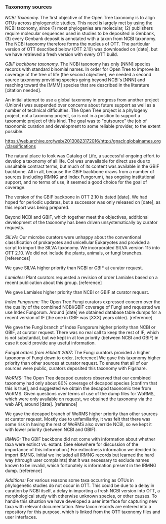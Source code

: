 
### Taxonomy sources

*NCBI Taxonomy.*  The first objective of the Open Tree taxonomy is to
align OTUs across phylogenetic studies.  This need is largely met by
using the NCBI taxonomy, since (1) most phylogenies are molecular, (2)
publishers require molecular sequences used in studies to be deposited
in Genbank, (3) every Genbank deposit is annotated with a taxon from
NCBI taxonomy.  The NCBI taxonomy therefore forms the nucleus of OTT.
The particular version of OTT described below (OTT 2.10) was downloaded on
[date], but we have retrieved a fresh version with every OTT build.

*GBIF backbone taxonomy.*  The NCBI taxonomy has only [NNN] species
records with standard binomial names.  In order for Open Tree to
improve its coverage of the tree of life (the second objective), we
needed a second source taxonomy providing species going beyond NCBI's
[NNN] and reaching toward the [MMM] species that are described in the
literature [citation needed].

An initial attempt to use a global taxonomy in progress from another
project (Union4) was suspended over concerns about future support as
well as a number of technical difficulties.  The Open Tree project is
a phylogeny project, not a taxonomy project, so is not in a position
to support a taxonomic project of this kind.  The goal was to
"outsource" the job of taxonomic curation and development to some
reliable provider, to the extent possible.

https://web.archive.org/web/20130823172016/http://gnaclr.globalnames.org/classifications

The natural place to look was Catalog of Life, a successful ongoing
effort to develop a taxonomy of all life.  Col was unavailable for
direct use due to unsuitable contract terms, but much of its content
was available in the GBIF backbone.  All in all, because the GBIF
backbone draws from a number of sources (including IRMNG and Index
Fungorum), has ongoing institutional support, and no terms of use, it
seemed a good choice for the goal of coverage.

The version of the GBIF backbone in OTT 2.10 is dated [date].  We had
hoped for periodic updates, but a successor was only released on
[date], as this report was being prepared.

Beyond NCBI and GBIF, which together meet the objectives, additional
development of the taxonomy has been driven unsystematically by
curator requests.

*SILVA:* Our microbe curators were unhappy about the conventional
classification of prokaryotes and unicellular Eukaryotes and provided
a script to import the SILVA taxonomy.  We incorporated SILVA version
115 into OTT 2.10.  We did not include the plants, animals, or fungi
branches.  [references]

We gave SILVA higher priority than NCBI or GBIF at curator request.

*Lamiales:* Plant curators requested a revision of order Lamiales based
on a recent publication about this group.
[reference]

We gave Lamiales higher priority than NCBI or GBIF at curator request.

*Index Fungorum:* The Open Tree Fungi curators expressed concern over
the the quality of the combined NCBI/GBIF coverage of Fungi and
requested we use Index Fungorum.  Around [date] we obtained database
table dumps for a recent version of IF (the one in GBIF was [XXX]
years older).  [reference]

We gave the Fungi branch of Index Fungorum higher priority than NCBI
or GBIF, at curator request.  There was no real call to keep the rest
of IF, which is not substantial, but we kept in at low priority
(between NCBI and GBIF) in case it could provide any useful
information.

*Fungal orders from Hibbett 2007:* The Fungi curators provided a
higher taxonomy of Fungi down to order.  [reference] We gave this
taxonomy higher priority than other sources at curator request.  To
ensure that all of our sources were public, curators deposited this
taxonomy with Figshare.

*WoRMS:* The Open Tree decapod curators observed that our combined
taxonomy had only about 80% coverage of decapod species [confirm that
this is true], and suggested we obtain the decapod taxonomic tree from
WoRMS.  Given questions over terms of use of the dump files for WoRMS,
which were only available on request, we obtained the taxonomy via the
web API, around [date].  [reference]

We gave the decapod branch of WoRMS higher priority than other
sources at curator request.  Mostly due to unfamiliarity, it was felt
that there was some risk in having the rest of WoRMS also override
NCBI, so we kept it with lower priority (between NCBI and GBIF).

*IRMNG:* The GBIF backbone did not come with information about whether
taxa were extinct vs. extant.  (See elsewhere for discussion of the
importance of this information.)  For extinctness information we
decided to import IRMNG.  Initial we included all IRMNG records but
learned the hard way (through user complaints) that it was necessary
to exclude names known to be invalid, which fortunately is information
present in the IRMNG dump.
[reference]

*Additions:* For various reasons some taxa occurring as OTUs in
phylogenetic studies do not occur in OTT.  This could be due to a
delay in curation by NCBI itself, a delay in importing a fresh NCBI
version into OTT, a morphological study with otherwise unknown
species, or other causes.  To handle this situation we have developed a user
interface for capturing new taxa with relevant documentation.  New
taxon records are entered into a repository for this purpose, which is
linked from the OTT taxonomy files and user interfaces.

